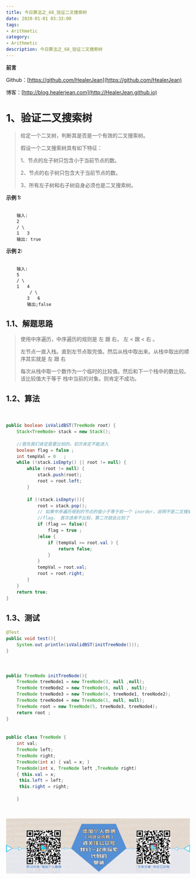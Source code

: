 ```yaml
---
title: 今日算法之_68_验证二叉搜索树
date: 2020-01-01 03:33:00
tags: 
- Arithmetic
category: 
- Arithmetic
description: 今日算法之_68_验证二叉搜索树
---
```


**前言**     

 Github：[https://github.com/HealerJean](https://github.com/HealerJean)         

 博客：[http://blog.healerjean.com](http://HealerJean.github.io)          



# 1、验证二叉搜索树
> 给定一个二叉树，判断其是否是一个有效的二叉搜索树。   
>
>  假设一个二叉搜索树具有如下特征：   
>
>  1、节点的左子树只包含小于当前节点的数。   
>
>  2、节点的右子树只包含大于当前节点的数。   
>
>  3、所有左子树和右子树自身必须也是二叉搜索树。

**示例 1:**

```

    输入:
    2
    / \
    1   3
    输出: true

```

**示例 2:**

```

    输入:
    5
    / \
    1   4
         / \
        3   6
        输出;false
```



## 1.1、解题思路 

> 使用中序遍历，中序遍历的规则是  左 跟 右， 左 < 跟 < 右  。    
>
>  左节点一直入栈。直到左节点取完值。然后从栈中取出来。从栈中取出的顺序其实就是 左 跟 右    
>
>  每次从栈中取一个数作为一个临时的比较值。然后和下一个栈中的数比较。该比较值大于等于 栈中当前的对象。则肯定不成功。   



## 1.2、算法

```java


public boolean isValidBST(TreeNode root) {
    Stack<TreeNode> stack = new Stack();

    //首先我们肯定是要比较的。初次肯定不能进入
    boolean flag = false ;
    int tempVal = 0   ;
    while (!stack.isEmpty() || root != null) {
        while (root != null) {
            stack.push(root);
            root = root.left;
        }

        if (!stack.isEmpty()){
            root = stack.pop();
            // 如果中序遍历得到的节点的值小于等于前一个 inorder，说明不是二叉搜索树
            //flag， 首次进来不比较，第二次就会比较了
            if (flag == false){
                flag = true ;
            }else {
                if (tempVal >= root.val ) {
                    return false;
                }
            }
            tempVal = root.val;
            root = root.right;
        }
    }
    return true;
}


```




## 1.3、测试 

```java
@Test
public void test(){
    System.out.println(isValidBST(initTreeNode()));
}



public TreeNode initTreeNode(){
    TreeNode treeNode1 = new TreeNode(3, null ,null);
    TreeNode treeNode2 = new TreeNode(6, null , null);
    TreeNode treeNode3 = new TreeNode(4, treeNode1, treeNode2);
    TreeNode treeNode4 = new TreeNode(1, null, null);
    TreeNode root = new TreeNode(5, treeNode3, treeNode4);
    return root ;
}


public class TreeNode {
    int val;
    TreeNode left;
    TreeNode right;
    TreeNode(int x) { val = x; }
    TreeNode(int x, TreeNode left ,TreeNode right)
    { this.val = x;
     this.left = left;
     this.right = right;

    }

```



​          

![ContactAuthor](https://raw.githubusercontent.com/HealerJean/HealerJean.github.io/master/assets/img/artical_bottom.jpg)



<link rel="stylesheet" href="https://unpkg.com/gitalk/dist/gitalk.css">

<script src="https://unpkg.com/gitalk@latest/dist/gitalk.min.js"></script> 
<div id="gitalk-container"></div>    
 <script type="text/javascript">
    var gitalk = new Gitalk({
		clientID: `1d164cd85549874d0e3a`,
		clientSecret: `527c3d223d1e6608953e835b547061037d140355`,
		repo: `HealerJean.github.io`,
		owner: 'HealerJean',
		admin: ['HealerJean'],
		id: '3IQWwZH0tMUJi2qA',
    });
    gitalk.render('gitalk-container');
</script> 


